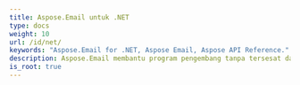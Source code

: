 ```yaml
---
title: Aspose.Email untuk .NET
type: docs
weight: 10
url: /id/net/
keywords: "Aspose.Email for .NET, Aspose Email, Aspose API Reference."
description: Aspose.Email membantu program pengembang tanpa tersesat dalam kerumitan detail format pesan.
is_root: true
---
```

